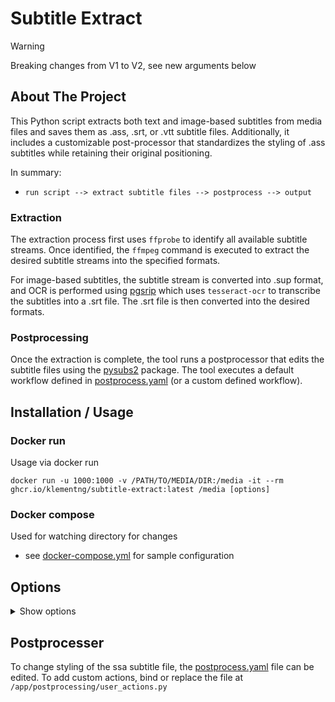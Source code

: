 
<a name="readme-top"></a>

# Subtitle Extract

> [!WARNING]  
> Breaking changes from V1 to V2, see new arguments below 

## About The Project

This Python script extracts both text and image-based subtitles from media files and saves them as .ass, .srt, or .vtt subtitle files. Additionally, it includes a customizable post-processor that standardizes the styling of .ass subtitles while retaining their original positioning.

In summary:
- `run script --> extract subtitle files --> postprocess --> output`

### Extraction

The extraction process first uses `ffprobe` to identify all available subtitle streams. Once identified, the `ffmpeg` command is executed to extract the desired subtitle streams into the specified formats.

For image-based subtitles, the subtitle stream is converted into .sup format, and OCR is performed using [pgsrip](https://pypi.org/project/pgsrip/) which uses `tesseract-ocr` to transcribe the subtitles into a .srt file. The .srt file is then converted into the desired formats.

### Postprocessing

Once the extraction is complete, the tool runs a postprocessor that edits the subtitle files using the [pysubs2](https://pypi.org/project/pysubs2/) package. The tool executes a default workflow defined in [postprocess.yaml](./postprocess.yaml) (or a custom defined workflow).

## Installation / Usage

### Docker run

Usage via docker run

```
docker run -u 1000:1000 -v /PATH/TO/MEDIA/DIR:/media -it --rm ghcr.io/klementng/subtitle-extract:latest /media [options]
```

### Docker compose

Used for watching directory for changes

- see [docker-compose.yml](./docker-compose.yml) for sample configuration

## Options
<details>
  <summary>Show options</summary>

```plain
usage: main.py [-h] [--log-level LOG_LEVEL] [--log-file LOG_FILE] [--app-watch] [--app-scan-interval APP_SCAN_INTERVAL] [--app-enabled-extractor] [--no-app-enabled-extractor]
               [--app-enabled-postprocessor] [--no-app-enabled-postprocessor] [--extractor-exclude-enable] [--extractor-exclude-file EXTRACTOR_EXCLUDE_FILE]
               [--extractor-exclude-append] [--extractor-extract-bitmap] [--extractor-config-overwrite] [--no-extractor-config-overwrite]
               [--extractor-config-desired-formats EXTRACTOR_CONFIG_DESIRED_FORMATS [EXTRACTOR_CONFIG_DESIRED_FORMATS ...]]
               [--extractor-config-languages EXTRACTOR_CONFIG_LANGUAGES [EXTRACTOR_CONFIG_LANGUAGES ...]]
               [--extractor-config-unknown-language-as EXTRACTOR_CONFIG_UNKNOWN_LANGUAGE_AS] [--postprocessor-exclude-enable]
               [--postprocessor-exclude-file POSTPROCESSOR_EXCLUDE_FILE] [--postprocessor-exclude-append]
               [--postprocessor-config-workflow-file POSTPROCESSOR_CONFIG_WORKFLOW_FILE]
               path

Application configuration

positional arguments:
  path                  Path to media file/folder

options:
  -h, --help            show this help message and exit
  --log-level LOG_LEVEL
                        Logging level (default: INFO)
  --log-file LOG_FILE   Path to log file (default: None)
  --app-watch           Enable app watch mode (default: false)
  --app-scan-interval APP_SCAN_INTERVAL
                        App scan interval in seconds (default: 0)
  --app-enabled-extractor
                        Enable extractor (default: true)
  --no-app-enabled-extractor
                        Disable extractor
  --app-enabled-postprocessor
                        Enable postprocessor (default: true)
  --no-app-enabled-postprocessor
                        Disable postprocessor
  --extractor-exclude-enable
                        Enable extractor exclude (default: false)
  --extractor-exclude-file EXTRACTOR_EXCLUDE_FILE
                        Extractor exclude file path (default: ./extracted.txt)
  --extractor-exclude-append
                        Append to extractor exclude file (default: false)
  --extractor-extract-bitmap
                        Extract bitmap (default: false)
  --extractor-config-overwrite
                        Overwrite existing subtitle file during extraction (default: False)
  --extractor-config-desired-formats EXTRACTOR_CONFIG_DESIRED_FORMATS [EXTRACTOR_CONFIG_DESIRED_FORMATS ...]
                        List of desired formats (default: srt ass)
  --extractor-config-languages EXTRACTOR_CONFIG_LANGUAGES [EXTRACTOR_CONFIG_LANGUAGES ...]
                        List of languages (default: all)
  --extractor-config-unknown-language-as EXTRACTOR_CONFIG_UNKNOWN_LANGUAGE_AS
                        Unknown language fallback (default: eng)
  --postprocessor-exclude-enable
                        Postprocessor exclude enable (default: False)
  --postprocessor-exclude-file POSTPROCESSOR_EXCLUDE_FILE
                        Postprocessor exclude file path (default: ./postprocessed.txt)
  --postprocessor-exclude-append
                        Append to postprocessor exclude file (default: false)
  --postprocessor-config-workflow-file POSTPROCESSOR_CONFIG_WORKFLOW_FILE
                        Postprocessor workflow file (default: postprocess.yaml)
```

</details>

## Postprocesser

To change styling of the ssa subtitle file, the [postprocess.yaml](./postprocess.yaml) file can be edited. To add custom actions, bind or replace the file at `/app/postprocessing/user_actions.py`
